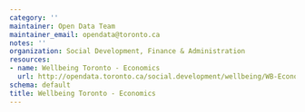 ```yaml
---
category: ''
maintainer: Open Data Team
maintainer_email: opendata@toronto.ca
notes: ''
organization: Social Development, Finance & Administration
resources:
- name: Wellbeing Toronto - Economics
  url: http://opendata.toronto.ca/social.development/wellbeing/WB-Economics.xlsx
schema: default
title: Wellbeing Toronto - Economics
---
```

